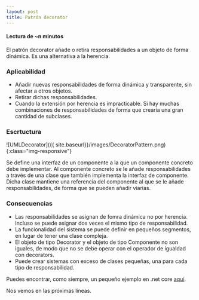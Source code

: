 ```yaml
---
layout: post
title: Patrón decorator
---
```


#### Lectura de ~n minutos

El patrón decorator añade o retira responsabilidades a un objeto de forma dinámica. Es una alternativa a la herencia.

### Aplicabilidad

-   Añadir nuevas responsabilidades de forma dinámica y transparente, sin afectar a otros objetos.
-   Retirar dichas responsabilidades.   
-   Cuando la extensión por herencia es impracticable. Si hay muchas combinaciones de responsabilidades de forma que crearía una gran cantidad de subclases.

### Escrtuctura

![UMLDecorator]({{ site.baseurl}}/images/DecoratorPattern.png){:class="img-responsive"}

Se define una interfaz  de un componente a la que un componente concreto debe implementar. Al componente concreto se le añade responsabilidades a través de una clase que también implementa la interfaz de componente. Dicha clase mantiene una referencia del componente al que se le añade responsabilidades, de forma que se pueden añadir viarias.

### Consecuencias

-   Las responsabilidades se asignan de fomra dinámica no por herencia. Incluso se puede asignar dos veces el mismo tipo de responsabilidad.
-   La funcionalidad del sistema se puede definir en pequeños segmentos, en lugar de tener una clase compleja.
-   El objeto de tipo Decorator y el objeto de tipo Componente no son iguales, de modo que no se debe operar con el operador de igualdad con decorators.
-   Puede crear sistemas con exceso de clases pequeñas, una para cada tipo de responsabilidad.

Puedes encontrar, como siempre, un pequeño ejemplo en .net core [aquí](https://github.com/44r0n/DecoratorPattern).

Nos vemos en las próximas líneas.
